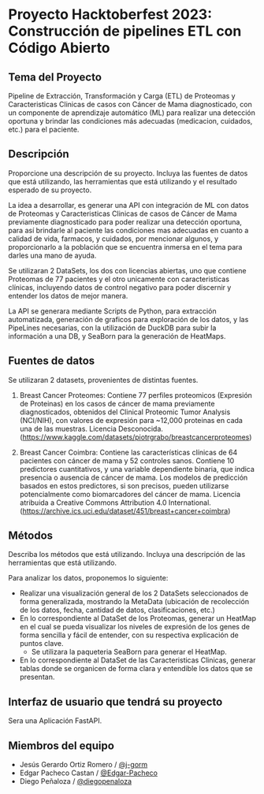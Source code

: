 # Proyecto Hacktoberfest 2023: Construcción de pipelines ETL con Código Abierto

## Tema del Proyecto

Pipeline de Extracción, Transformación y Carga (ETL) de Proteomas y Caracteristicas Clinicas de casos con Cáncer de Mama diagnosticado, con un componente de aprendizaje automático (ML) para realizar una detección oportuna y brindar las condiciones más adecuadas (medicacion, cuidados, etc.) para el paciente.

## Descripción 

Proporcione una descripción de su proyecto. Incluya las fuentes de datos que está utilizando, las herramientas que está utilizando y el resultado esperado de su proyecto.

La idea a desarrollar, es generar una API con integración de ML con datos de Proteomas y Caracteristicas Clinicas de casos de Cáncer de Mama previamente diagnosticado para poder realizar una detección oportuna, para así brindarle al paciente las condiciones mas adecuadas en cuanto a calidad de vida, farmacos, y cuidados, por mencionar algunos, y proporcionarlo a la población que se encuentra inmersa en el tema para darles una mano de ayuda.

Se utilizaran 2 DataSets, los dos con licencias abiertas, uno que contiene Proteomas de 77 pacientes y el otro unicamente con caracteristicas clínicas, incluyendo datos de control negativo para poder discernir y entender los datos de mejor manera.

La API se generara mediante Scripts de Python, para extracción automatizada, generación de graficos para exploración de los datos, y las PipeLines necesarias, con la utilización de DuckDB para subir la información a una DB, y SeaBorn para la generación de HeatMaps.

## Fuentes de datos

Se utilizaran 2 datasets, provenientes de distintas fuentes.

1. Breast Cancer Proteomes: Contiene 77 perfiles proteomicos (Expresión de Proteinas) en los casos de cáncer de mama previamente diagnosticados, obtenidos del Clinical Proteomic Tumor Analysis (NCI/NIH), con valores de expresión para ~12,000 proteinas en cada una de las muestras. Licencia Desconocida. (https://www.kaggle.com/datasets/piotrgrabo/breastcancerproteomes)

2. Breast Cancer Coimbra: Contiene las características clínicas de 64 pacientes con cáncer de mama y 52 controles sanos. Contiene 10 predictores cuantitativos, y una variable dependiente binaria, que indica presencia o ausencia de cáncer de mama. Los modelos de predicción basados en estos predictores, si son precisos, pueden utilizarse potencialmente como biomarcadores del cáncer de mama. Licencia atribuida a Creative Commons Attribution 4.0 International. (https://archive.ics.uci.edu/dataset/451/breast+cancer+coimbra)

## Métodos

Describa los métodos que está utilizando. Incluya una descripción de las herramientas que está utilizando.

Para analizar los datos, proponemos lo siguiente:
* Realizar una visualización general de los 2 DataSets seleccionados de forma generalizada, mostrando la MetaData (ubicación de recolección de los datos, fecha, cantidad de datos, clasificaciones, etc.)
* En lo correspondiente al DataSet de los Proteomas, generar un HeatMap en el cual se pueda visualizar los niveles de expresión de los genes de forma sencilla y fácil de entender, con su respectiva explicación de puntos clave.
    * Se utilizara la paqueteria SeaBorn para generar el HeatMap.
* En lo correspondiente al DataSet de las Caracteristicas Clinicas, generar tablas donde se organicen de forma clara y entendible los datos que se presentan.

## Interfaz de usuario que tendrá su proyecto

Sera una Aplicación FastAPI.

## Miembros del equipo

* Jesús Gerardo Ortiz Romero / [@j-gorm](https://github.com/j-gorm)
* Edgar Pacheco Castan / [@Edgar-Pacheco](https://github.com/Edgar-Pacheco)
* Diego Peñaloza / [@diegopenaloza](https://github.com/diegopenaloza)
